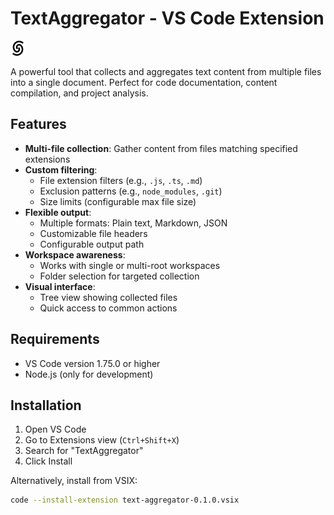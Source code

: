 # TextAggregator - VS Code Extension

![Extension Banner](media/icon.png)

A powerful tool that collects and aggregates text content from multiple files into a single document. Perfect for code documentation, content compilation, and project analysis.

## Features

- **Multi-file collection**: Gather content from files matching specified extensions
- **Custom filtering**: 
  - File extension filters (e.g., `.js`, `.ts`, `.md`)
  - Exclusion patterns (e.g., `node_modules`, `.git`)
  - Size limits (configurable max file size)
- **Flexible output**:
  - Multiple formats: Plain text, Markdown, JSON
  - Customizable file headers
  - Configurable output path
- **Workspace awareness**:
  - Works with single or multi-root workspaces
  - Folder selection for targeted collection
- **Visual interface**:
  - Tree view showing collected files
  - Quick access to common actions

## Requirements

- VS Code version 1.75.0 or higher
- Node.js (only for development)

## Installation

1. Open VS Code
2. Go to Extensions view (`Ctrl+Shift+X`)
3. Search for "TextAggregator"
4. Click Install

Alternatively, install from VSIX:
```bash
code --install-extension text-aggregator-0.1.0.vsix
